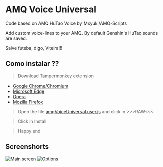 # AMQ Voice Universal

Code based on AMQ HuTao Voice by Mxyuki/AMQ-Scripts

Add custom voice-lines to your AMQ. By default Genshin's HuTao sounds are saved.

Salve futeba, digo, Viteira!!!

## Como instalar ??

> Download Tampermonkey extension
- [Google Chrome/Chromium](https://chrome.google.com/webstore/detail/tampermonkey/dhdgffkkebhmkfjojejmpbldmpobfkfo?hl=pt)
- [Microsoft Edge](https://microsoftedge.microsoft.com/addons/detail/tampermonkey/iikmkjmpaadaobahmlepeloendndfphd)
- [Opera](https://addons.opera.com/pt-br/extensions/details/tampermonkey-beta/)
- [Mozilla Firefox](https://addons.mozilla.org/pt-BR/firefox/addon/tampermonkey/)

> Open the file [amqVoiceUniversal.user.js](https://github.com/43D/amqVoiceUniversal/blob/main/amqVoiceUniversal.user.js) and click in >>>RAW<<<

> Click in Install

> Happy end

## Screenshorts

![Main screen](https://media.discordapp.net/attachments/406961257057353744/1066851851598831728/image.png)
![Options](https://media.discordapp.net/attachments/406961257057353744/1066851947136680019/image.png)

